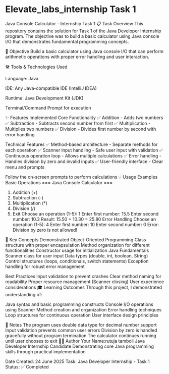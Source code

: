 # Elevate_labs_internship Task 1
Java Console Calculator - Internship Task 1
📋 Task Overview
This repository contains the solution for Task 1 of the Java Developer Internship program. The objective was to build a basic calculator using Java console I/O that demonstrates fundamental programming concepts.

🎯 Objective
Build a basic calculator using Java console I/O that can perform arithmetic operations with proper error handling and user interaction.

🛠️ Tools & Technologies Used

Language: Java

IDE: Any Java-compatible IDE (IntelliJ IDEA)

Runtime: Java Development Kit (JDK)

Terminal/Command Prompt for execution



✨ Features Implemented
Core Functionality
✅ Addition - Adds two numbers
✅ Subtraction - Subtracts second number from first
✅ Multiplication - Multiplies two numbers
✅ Division - Divides first number by second with error handling



Technical Features
✅ Method-based architecture - Separate methods for each operation
✅ Scanner input handling - Safe user input with validation
✅ Continuous operation loop - Allows multiple calculations
✅ Error handling - Handles division by zero and invalid inputs
✅ User-friendly interface - Clear menu and prompts





Follow the on-screen prompts to perform calculations
💡 Usage Examples
Basic Operations
=== Java Console Calculator ===
1. Addition (+)
2. Subtraction (-)
3. Multiplication (*)
4. Division (/)
5. Exit
Choose an operation (1-5): 1
Enter first number: 15.5
Enter second number: 10.3
Result: 15.50 + 10.30 = 25.80
Error Handling
Choose an operation (1-5): 4
Enter first number: 10
Enter second number: 0
Error: Division by zero is not allowed!




🧠 Key Concepts Demonstrated
Object-Oriented Programming
Class structure with proper encapsulation
Method organization for different functionalities
Constructor usage for initialization
Java Fundamentals
Scanner class for user input
Data types (double, int, boolean, String)
Control structures (loops, conditionals, switch statements)
Exception handling for robust error management



Best Practices
Input validation to prevent crashes
Clear method naming for readability
Proper resource management (Scanner closing)
User experience considerations
🎓 Learning Outcomes
Through this project, I demonstrated understanding of:

Java syntax and basic programming constructs
Console I/O operations using Scanner
Method creation and organization
Error handling techniques
Loop structures for continuous operation
User interface design principles

📝 Notes
The program uses double data type for decimal number support
Input validation prevents common user errors
Division by zero is handled gracefully without program termination
The calculator continues running until user chooses to exit
👨‍💻 Author
Your Name:rutuja tamboli
Java Developer Internship Candidate
Demonstrating core Java programming skills through practical implementation

Date Created: 24 June 2025
Task: Java Developer Internship - Task 1
Status: ✅ Completed

